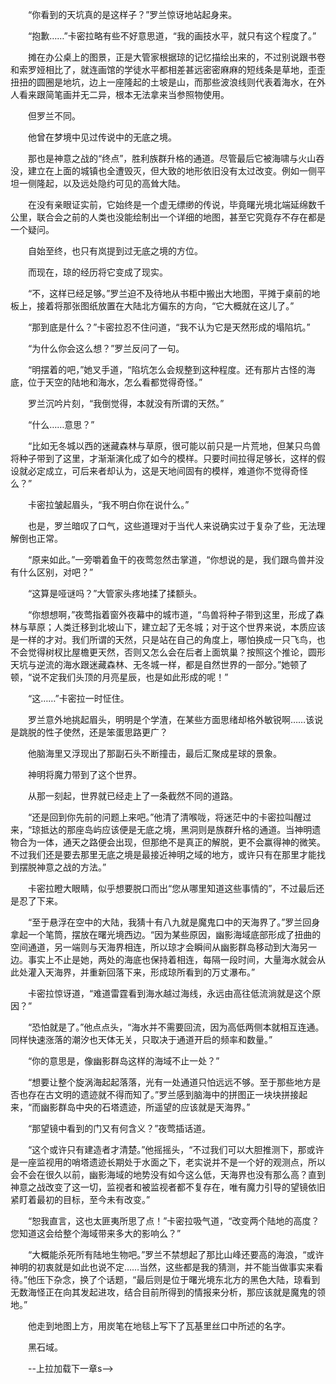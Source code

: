 　　“你看到的天坑真的是这样子？”罗兰惊讶地站起身来。

　　“抱歉……”卡密拉略有些不好意思道，“我的画技水平，就只有这个程度了。”

　　摊在办公桌上的图景，正是大管家根据琼的记忆描绘出来的，不过别说跟书卷和索罗娅相比了，就连画馆的学徒水平都相差甚远密密麻麻的短线条是草地，歪歪扭扭的圆圈是地坑，边上一座隆起的土坡是山，而那些波浪线则代表着海水，在外人看来跟简笔画并无二异，根本无法拿来当参照物使用。

　　但罗兰不同。

　　他曾在梦境中见过传说中的无底之境。

　　那也是神意之战的“终点”，胜利族群升格的通道。尽管最后它被海啸与火山吞没，建立在上面的城镇也全遭毁灭，但大致的地形依旧没有太过改变。例如一侧平坦一侧隆起，以及远处隐约可见的高耸大陆。

　　在没有亲眼证实前，它始终是一个虚无缥缈的传说，毕竟曙光境北端延绵数千公里，联合会之前的人类也没能绘制出一个详细的地图，甚至它究竟存不存在都是一个疑问。

　　自始至终，也只有岚提到过无底之境的方位。

　　而现在，琼的经历将它变成了现实。

　　“不，这样已经足够。”罗兰迫不及待地从书柜中搬出大地图，平摊于桌前的地板上，接着将那张图纸放置在大陆北方偏东的方向，“它大概就在这儿了。”

　　“那到底是什么？”卡密拉忍不住问道，“我不认为它是天然形成的塌陷坑。”

　　“为什么你会这么想？”罗兰反问了一句。

　　“明摆着的吧，”她叉手道，“陷坑怎么会规整到这种程度。还有那片古怪的海底，位于天空的陆地和海水，怎么看都觉得奇怪。”

　　罗兰沉吟片刻，“我倒觉得，本就没有所谓的天然。”

　　“什么……意思？”

　　“比如无冬城以西的迷藏森林与草原，很可能以前只是一片荒地，但某只鸟兽将种子带到了这里，才渐渐演化成了如今的模样。只要时间拉得足够长，这样的假设就必定成立，可后来者却认为，这是天地间固有的模样，难道你不觉得奇怪么？”

　　卡密拉皱起眉头，“我不明白你在说什么。”

　　也是，罗兰暗叹了口气，这些道理对于当代人来说确实过于复杂了些，无法理解倒也正常。

　　“原来如此。”一旁嚼着鱼干的夜莺忽然击掌道，“你想说的是，我们跟鸟兽并没有什么区别，对吧？”

　　“这算是哑谜吗？”大管家头疼地揉了揉额头。

　　“你想想啊，”夜莺指着窗外夜幕中的城市道，“鸟兽将种子带到这里，形成了森林与草原；人类迁移到北坡山下，建立起了无冬城；对于这个世界来说，本质应该是一样的才对。我们所谓的天然，只是站在自己的角度上，哪怕换成一只飞鸟，也不会觉得树杈比屋檐更天然，否则又怎么会在后者上面筑巢？按照这个推论，圆形天坑与逆流的海水跟迷藏森林、无冬城一样，都是自然世界的一部分。”她顿了顿，“说不定我们头顶的月亮星辰，也是如此形成的呢！”

　　“这……”卡密拉一时怔住。

　　罗兰意外地挑起眉头，明明是个学渣，在某些方面思绪却格外敏锐啊……该说是跳脱的性子使然，还是笨蛋思路更广？

　　他脑海里又浮现出了那副石头不断撞击，最后汇聚成星球的景象。

　　神明将魔力带到了这个世界。

　　从那一刻起，世界就已经走上了一条截然不同的道路。

　　“还是回到你先前的问题上来吧。”他清了清喉咙，将迷茫中的卡密拉叫醒过来，“琼抵达的那座岛屿应该便是无底之境，黑洞则是族群升格的通道。当神明遗物合为一体，通天之路便会出现，但那绝不是真正的解脱，更不会赢得神的微笑。不过我们还是要去那里无底之境是最接近神明之域的地方，或许只有在那里才能找到摆脱神意之战的方法。”

　　卡密拉瞪大眼睛，似乎想要脱口而出“您从哪里知道这些事情的”，不过最后还是忍了下来。

　　“至于悬浮在空中的大陆，我猜十有八九就是魔鬼口中的天海界了。”罗兰回身拿起一个笔筒，摆放在曙光境西边。“因为某些原因，幽影海域底部形成了扭曲的空间通道，另一端则与天海界相连，所以琼才会瞬间从幽影群岛移动到大海另一边。事实上不止是她，两处的海底也保持着相连，每隔一段时间，大量海水就会从此处灌入天海界，并重新回落下来，形成琼所看到的万丈瀑布。”

　　卡密拉惊讶道，“难道雷霆看到海水越过海线，永远由高往低流淌就是这个原因？”

　　“恐怕就是了。”他点点头，“海水并不需要回流，因为高低两侧本就相互连通。同样快速涨落的潮汐也天体无关，只取决于通道开启的频率和数量。”

　　“你的意思是，像幽影群岛这样的海域不止一处？”

　　“想要让整个旋涡海起起落落，光有一处通道只怕远远不够。至于那些地方是否也存在古文明的遗迹就不得而知了。”罗兰感到脑海中的拼图正一块块拼接起来，“而幽影群岛中央的石塔遗迹，所遥望的应该就是天海界。”

　　“那望镜中看到的门又有何含义？”夜莺插话道。

　　“这个或许只有建造者才清楚。”他摇摇头，“不过我们可以大胆推测下，那或许是一座监视用的哨塔遗迹长期处于水面之下，老实说并不是一个好的观测点，所以会不会在很久以前，幽影海域的地势没有如今这么低，天海界也没有那么高？直到神意之战改变了这一切，监视者和被监视者都不复存在，唯有魔力引导的望镜依旧紧盯着最初的目标，至今未有改变。”

　　“恕我直言，这也太匪夷所思了点！”卡密拉吸气道，“改变两个陆地的高度？您知道这会给整个海域带来多大的影响么？”

　　“大概能杀死所有陆地生物吧。”罗兰不禁想起了那比山峰还要高的海浪，“或许神明的初衷就是如此也说不定……当然，这些都是我的猜测，并不能当做事实来看待。”他压下杂念，换了个话题，“最后则是位于曙光境东北方的黑色大陆，琼看到无数海怪正在向其发起进攻，结合目前所得到的情报来分析，那应该就是魔鬼的领地。”

　　他走到地图上方，用炭笔在地毯上写下了瓦基里丝口中所述的名字。

　　黑石域。

　　--上拉加载下一章s-->
